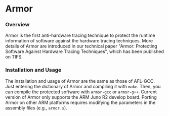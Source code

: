 # Armor
### Overview
Armor is the first anti-hardware tracing technique to protect the runtime information of software against the hardware tracing techniques. More details of Armor are introduced in our technical paper "Armor: Protecting Software Against Hardware Tracing Techniques", which has been published on TIFS.

### Installation and Usage
The installation and usage of Armor are the same as those of AFL-GCC. Just entering the dictionary of Armor and compiling it with `make`. Then, you can compile the protected software with `armor-gcc` or `armor-g++`. Current version of Armor only supports the ARM Juno R2 develop board. Porting Armor on other ARM platforms requires modifying the parameters in the assembly files (e.g., `armor.s`).